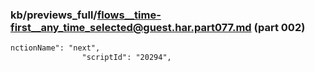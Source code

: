 ### kb/previews_full/flows__time-first__any_time_selected@guest.har.part077.md (part 002)

```md
nctionName": "next",
                "scriptId": "20294",
           
```

```
